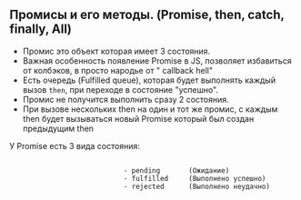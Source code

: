 ## Промисы и его методы. (Promise, then, catch, finally, All)

- Промис это объект которая имеет 3 состояния.
- Важная особенность появление Promise в JS, позволяет избавиться от колбэков, в просто народье от " callback hell"
- Есть очередь (Fulfilled queue), которая будет выполнять каждый вызов `then`, при переходе в состояние "успешно".
- Промис не получится выполнить сразу 2 состояния.
- При вызове нескольких then на один и тот же промис, с каждым then будет вызываться новый Promise который был создан предыдущим then

У Promise есть 3 вида состояния:

```

                            - pending       (Ожидание)
                            - fulfilled     (Выполнено успешно)
                            - rejected      (Выполнено неудачно)
```
